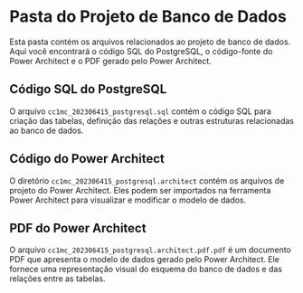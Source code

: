 # Pasta do Projeto de Banco de Dados

Esta pasta contém os arquivos relacionados ao projeto de banco de dados. Aqui você encontrará o código SQL do PostgreSQL, o código-fonte do Power Architect e o PDF gerado pelo Power Architect.

## Código SQL do PostgreSQL

O arquivo `cc1mc_202306415_postgresql.sql` contém o código SQL para criação das tabelas, definição das relações e outras estruturas relacionadas ao banco de dados.

## Código do Power Architect

O diretório `cc1mc_202306415_postgresql.architect` contém os arquivos de projeto do Power Architect. Eles podem ser importados na ferramenta Power Architect para visualizar e modificar o modelo de dados.

## PDF do Power Architect

O arquivo `cc1mc_202306415_postgresql.architect.pdf.pdf` é um documento PDF que apresenta o modelo de dados gerado pelo Power Architect. Ele fornece uma representação visual do esquema do banco de dados e das relações entre as tabelas.
